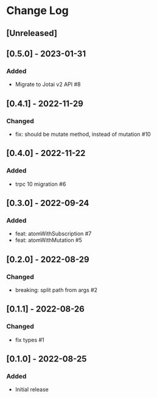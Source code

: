 # Change Log

## [Unreleased]

## [0.5.0] - 2023-01-31
### Added
- Migrate to Jotai v2 API #8

## [0.4.1] - 2022-11-29
### Changed
- fix: should be mutate method, instead of mutation #10

## [0.4.0] - 2022-11-22
### Added
- trpc 10 migration #6

## [0.3.0] - 2022-09-24
### Added
- feat: atomWithSubscription #7
- feat: atomWithMutation #5

## [0.2.0] - 2022-08-29
### Changed
- breaking: split path from args #2

## [0.1.1] - 2022-08-26
### Changed
- fix types #1

## [0.1.0] - 2022-08-25
### Added
- Initial release

